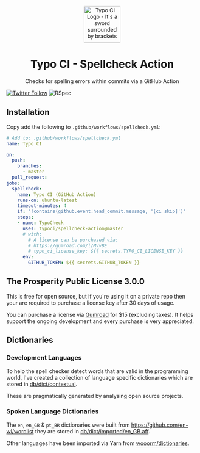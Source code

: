<p align="center">
  <img src="https://typoci.com/images/typo-ci-logo.svg" alt="Typo CI Logo - It's a sword surrounded by brackets" width="96">
</p>

<h1 align="center">
  Typo CI - Spellcheck Action
</h1>

<p align="center">
Checks for spelling errors within commits via a GitHub Action
</p>

[![Twitter Follow](https://img.shields.io/twitter/follow/heyjoshwood?label=Follow%20Mike%20for%20updates&style=social)](https://twitter.com/MikeRogers0)
![RSpec](https://github.com/TypoCI/spellcheck-action/workflows/RSpec/badge.svg)


## Installation

Copy add the following to `.github/workflows/spellcheck.yml`:

```yml
# Add to: .github/workflows/spellcheck.yml
name: Typo CI

on:
  push:
    branches:
      - master
  pull_request:
jobs:
  spellcheck:
    name: Typo CI (GitHub Action)
    runs-on: ubuntu-latest
    timeout-minutes: 4
    if: "!contains(github.event.head_commit.message, '[ci skip]')"
    steps:
    - name: TypoCheck
      uses: typoci/spellcheck-action@master
      # with:
        # A license can be purchased via:
        # https://gumroad.com/l/MvvBE
        # typo_ci_license_key: ${{ secrets.TYPO_CI_LICENSE_KEY }}
      env:
        GITHUB_TOKEN: ${{ secrets.GITHUB_TOKEN }}
```

## The Prosperity Public License 3.0.0

This is free for open source, but if you're using it on a private repo then your are required to purchase a license key after 30 days of usage.

You can purchase a license via [Gumroad](https://gum.co/MvvBE) for $15 (excluding taxes). It helps support the ongoing development and every purchase is very appreciated.

## Dictionaries

### Development Languages

To help the spell checker detect words that are valid in the programming world, I've created a collection of language specific dictionaries which are stored in [db/dict/contextual](https://github.com/TypoCI/spellcheck-action/tree/master/db/dict/contextual).

These are pragmatically generated by analysing open source projects.

### Spoken Language Dictionaries

The `en`, `en_GB` & `pt_BR` dictionaries were built from https://github.com/en-wl/wordlist they are stored in [db/dict/imported/en_GB.aff](https://github.com/TypoCI/spellcheck-action/tree/master/db/dict/imported).

Other languages have been imported via Yarn from [wooorm/dictionaries](https://github.com/wooorm/dictionaries).
